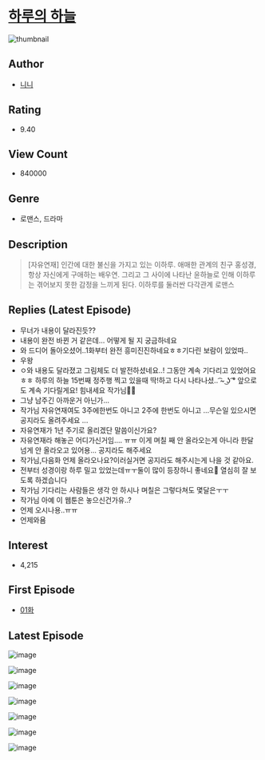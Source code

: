 # [하루의 하늘](https://comic.naver.com/bestChallenge/list?titleId=759937)
![thumbnail](https://image-comic.pstatic.net/user_contents_data/challenge_comic/2022/03/28/340139/thumbnail_202x164079dc19f_aca7_44e1_b576_8c48be81e76f_00003435.JPEG)

## Author
- [니니](https://comic.naver.com/artistTitle?id=340139)

## Rating
- 9.40

## View Count
- 840000

## Genre
- 로맨스, 드라마

## Description
> [자유연재] 인간에 대한 불신을 가지고 있는 이하루. 애매한 관계의 친구 홍성경, 항상 자신에게 구애하는 배우연. 그리고 그 사이에 나타난 윤하늘로 인해 이하루는 겪어보지 못한 감정을 느끼게 된다. 이하루를 둘러싼 다각관계 로맨스

## Replies (Latest Episode)
- 무너가 내용이 달라진듯??
- 내용이 완전 바뀐 거 같은데... 어떻게 될 지 궁금하네요
- 와 드디어 돌아오셨어..1화부터 완전 흥미진진하네요ㅎㅎ기다린 보람이 있었따..
- 우왕
- ㅇ와 내용도 달라졌고 그림체도 더 발전하셨네요..! 그동안 계속 기다리고 있었어요 ㅎㅎ 하루의 하늘 15번째 정주행 찍고 있을때 딱!하고 다시 나타나셨.. ͡~ ͜ʖ ͡° 앞으로도 계속 기다릴게요! 힘내세요 작가님🖤🖤
- 그냥 남주긴 아까운거 아닌가...
- 작가님 자유연재여도 3주에한번도 아니고 2주에 한번도 아니고 ...무슨일 있으시면 공지라도 올려주세요 ...
- 자유연재가 1년 주기로 올리겠단 말씀이신가요?
- 자유연재라 해놓곤 어디가신거임.... ㅠㅠ 이게 며칠 째 안 올라오는게 아니라 한달넘게 안 올라오고 있어용... 공지라도 해주세요
- 작가님,다음화 언제 올라오나요?이러실거면 공지라도 해주시는게 나을 것 같아요.
- 전부터 성경이랑 하루 밀고 있었는데ㅠㅜ둘이 많이 등장하니 좋네요🥺 열심히 잘 보도록 하겠습니다
- 작가님 기다리는 사람들은 생각 안 하시나 며칠은 그렇다쳐도 몇달은ㅜㅜ
- 작가님 아예 이 웹툰은 놓으신건가유..?
- 언제 오시나용..ㅠㅠ
- 언제와욤

## Interest
- 4,215

## First Episode
- [01화](https://comic.naver.com/bestChallenge/detail?titleId=759937&no=33)

## Latest Episode
![image](https://image-comic.pstatic.net/user_contents_data/challenge_comic/2022/03/28/340139/upload_3905855853510616674.jpeg)

![image](https://image-comic.pstatic.net/user_contents_data/challenge_comic/2022/03/28/340139/upload_4063712934637353014.jpeg)

![image](https://image-comic.pstatic.net/user_contents_data/challenge_comic/2022/03/28/340139/upload_3833184722569617717.jpeg)

![image](https://image-comic.pstatic.net/user_contents_data/challenge_comic/2022/03/28/340139/upload_7377571720967303265.jpeg)

![image](https://image-comic.pstatic.net/user_contents_data/challenge_comic/2022/03/28/340139/upload_3616451412866720311.jpeg)

![image](https://image-comic.pstatic.net/user_contents_data/challenge_comic/2022/03/28/340139/upload_3978708385077290032.jpeg)

![image](https://image-comic.pstatic.net/user_contents_data/challenge_comic/2022/03/28/340139/upload_3834307324733056562.jpeg)
